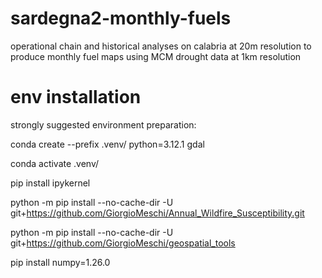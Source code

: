 # sardegna2-monthly-fuels
operational chain and historical analyses on calabria at 20m resolution to produce monthly fuel maps using MCM drought data at 1km resolution 

# env installation
strongly suggested environment preparation:

conda create --prefix .venv/ python=3.12.1 gdal

conda activate .venv/

pip install ipykernel

python -m pip install --no-cache-dir -U git+https://github.com/GiorgioMeschi/Annual_Wildfire_Susceptibility.git

python -m pip install --no-cache-dir -U git+https://github.com/GiorgioMeschi/geospatial_tools

pip install numpy=1.26.0

